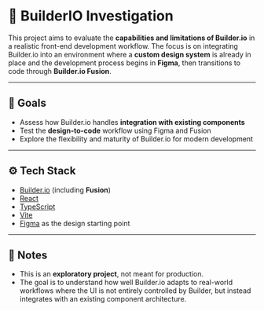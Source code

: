 # 🧪 BuilderIO Investigation

This project aims to evaluate the **capabilities and limitations of Builder.io** in a realistic front-end development workflow. The focus is on integrating Builder.io into an environment where a **custom design system** is already in place and the development process begins in **Figma**, then transitions to code through **Builder.io Fusion**.

---

## 🎯 Goals

- Assess how Builder.io handles **integration with existing components**
- Test the **design-to-code** workflow using Figma and Fusion
- Explore the flexibility and maturity of Builder.io for modern development

---

## ⚙️ Tech Stack

- [Builder.io](https://www.builder.io/) (including **Fusion**)
- [React](https://react.dev/)
- [TypeScript](https://www.typescriptlang.org/)
- [Vite](https://vitejs.dev/)
- [Figma](https://www.figma.com/) as the design starting point

---

## 📝 Notes

- This is an **exploratory project**, not meant for production.
- The goal is to understand how well Builder.io adapts to real-world workflows where the UI is not entirely controlled by Builder, but instead integrates with an existing component architecture.
